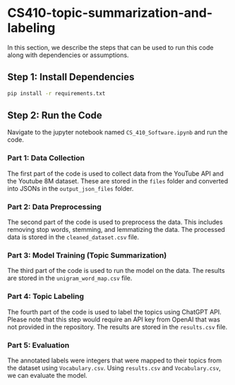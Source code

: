 # CS410-topic-summarization-and-labeling

In this section, we describe the steps that can be used to run this code along with dependencies or assumptions.

## Step 1: Install Dependencies

```bash
pip install -r requirements.txt
```

## Step 2: Run the Code

Navigate to the jupyter notebook named `CS_410_Software.ipynb` and run the code. 

### Part 1: Data Collection

The first part of the code is used to collect data from the YouTube API and the Youtube 8M dataset. These are stored in the `files` folder and converted into JSONs in the `output_json_files` folder.

### Part 2: Data Preprocessing

The second part of the code is used to preprocess the data. This includes removing stop words, stemming, and lemmatizing the data. The processed data is stored in the `cleaned_dataset.csv` file.

### Part 3: Model Training (Topic Summarization)

The third part of the code is used to run the model on the data. The results are stored in the `unigram_word_map.csv` file.

### Part 4: Topic Labeling

The fourth part of the code is used to label the topics using ChatGPT API. Please note that this step would require an API key from OpenAI that was not provided in the repository. The results are stored in the `results.csv` file.

### Part 5: Evaluation

The annotated labels were integers that were mapped to their topics from the dataset using `Vocabulary.csv`. Using `results.csv` and `Vocabulary.csv`, we can evaluate the model.
